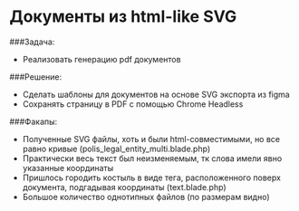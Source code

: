 # Документы из html-like SVG

###Задача:
+ Реализовать генерацию pdf документов

###Решение:
+ Сделать шаблоны для документов на основе SVG экспорта из figma
+ Сохранять страницу в PDF с помощью Chrome Headless

###Факапы:
+ Полученные SVG файлы, хоть и были html-совместимыми, но все равно кривые (polis_legal_entity_multi.blade.php)
+ Практически весь текст был неизменяемым, тк слова имели явно указанные координаты
+ Пришлось городить костыль в виде <span> тега, расположенного поверх документа, подгадывая координаты (text.blade.php)
+ Большое количество однотипных файлов (по размерам видно)
